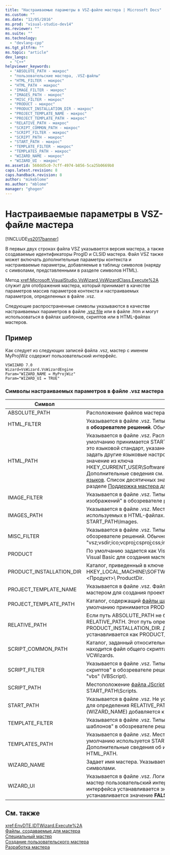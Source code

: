 ```yaml
---
title: "Настраиваемые параметры в VSZ-файле мастера | Microsoft Docs"
ms.custom: ""
ms.date: "12/05/2016"
ms.prod: "visual-studio-dev14"
ms.reviewer: ""
ms.suite: ""
ms.technology: 
  - "devlang-cpp"
ms.tgt_pltfrm: ""
ms.topic: "article"
dev_langs: 
  - "C++"
helpviewer_keywords: 
  - "ABSOLUTE_PATH - макрос"
  - "пользовательские мастера, .VSZ-файлы"
  - "HTML_FILTER - макрос"
  - "HTML_PATH - макрос"
  - "IMAGE_FILTER - макрос"
  - "IMAGES_PATH - макрос"
  - "MISC_FILTER - макрос"
  - "PRODUCT - макрос"
  - "PRODUCT_INSTALLATION_DIR - макрос"
  - "PROJECT_TEMPLATE_NAME - макрос"
  - "PROJECT_TEMPLATE_PATH - макрос"
  - "RELATIVE_PATH - макрос"
  - "SCRIPT_COMMON_PATH - макрос"
  - "SCRIPT_FILTER - макрос"
  - "SCRIPT_PATH - макрос"
  - "START_PATH - макрос"
  - "TEMPLATE_FILTER - макрос"
  - "TEMPLATES_PATH - макрос"
  - "WIZARD_NAME - макрос"
  - "WIZARD_UI - макрос"
ms.assetid: 560dd5c0-7cff-4974-b856-5ca25b0669b8
caps.latest.revision: 8
caps.handback.revision: 8
author: "mikeblome"
ms.author: "mblome"
manager: "ghogen"
---
```

# Настраиваемые параметры в VSZ-файле мастера
[!INCLUDE[vs2017banner](../assembler/inline/includes/vs2017banner.md)]

В первых двух строках файла VSZ указывается версия мастера, а также создаваемые идентификаторы ProgID и CLSID мастера.  Файл VSZ также может включать дополнительные параметры контекста и настраиваемые параметры, добавляемые в таблицу символов \(наряду с символами, представленными в разделе символов HTML\).  
  
 Метод <xref:Microsoft.VisualStudio.VsWizard.VsWizardClass.Execute%2A> служит для отображения мастера, который принимает в качестве параметров массив параметров контекста и настраиваемых параметров, определенных в файле .vsz.  
  
 Следующие распространенные символы указываются в качестве настраиваемых параметров в файле [.vsz file](../ide/dot-vsz-file-project-control.md) или в файле .htm и могут использоваться в файлах шаблонов, скриптов или в HTML\-файлах мастеров.  
  
## Пример  
 Как следует из следующих записей файла .vsz, мастер с именем MyProjWiz содержит пользовательский интерфейс.  
  
```  
VSWIZARD 7.0  
Wizard=VsWizard.VsWizardEngine  
Param="WIZARD_NAME = MyProjWiz"  
Param="WIZARD_UI = TRUE"  
```  
  
### Символы настраиваемых параметров в файле .vsz мастера  
  
|Символ|Определение|  
|------------|-----------------|  
|ABSOLUTE\_PATH|Расположение файлов мастера.|  
|HTML\_FILTER|Указывается в файле .vsz.  Типы файлов, размещаемые в папке "Файлы HTML" в **обозревателе решений**.  Обычно задается в виде "htm".|  
|HTML\_PATH|Указывается в файле .vsz.  Расположение [HTML\-файлов](../ide/html-files.md) мастера.  По умолчанию принимается START\_PATH\\HTML\\*LANGUAGE* \(где *LANGUAGE* — это языковой стандарт, указанный в системном реестре\). **Note:**  Можно задать другие языковые настройки, установив для \<LangID\> десятичное значение из ключа HKEY\_CURRENT\_USER\\Software\\Microsoft\\VisualStudio\\7.0\\General\\UILanguage.  Дополнительные сведения см. в разделе [Локализация мастера на несколько языков](../ide/localizing-a-wizard-to-multiple-languages.md).  Список десятичных значений и соответствующих им языков см. в разделе [Поддержка мастера для других языков](../ide/wizard-support-for-other-languages.md).|  
|IMAGE\_FILTER|Указывается в файле .vsz.  Типы файлов, размещаемые в папке "Файлы изображений" в обозревателе решений.  Обычно используется "bmp;gif".|  
|IMAGES\_PATH|Указывается в файле .vsz.  Местоположение файлов изображений, используемых в HTML\-файлах.  По умолчанию используется START\_PATH\\Images.|  
|MISC\_FILTER|Указывается в файле .vsz.  Типы файлов, размещаемые в папке "Разное" в обозревателе решений.  Обычно используется "vsz;vsdir;ico;vcproj;csproj;css;inf".|  
|PRODUCT|По умолчанию задается как Visual C\+\+. Однако можно установить значение Visual Basic для создания мастеров Visual Basic и т.д.|  
|PRODUCT\_INSTALLATION\_DIR|Каталог, приведенный в ключе реестра HKEY\_LOCAL\_MACHINE\\SOFTWARE\\Microsoft\\VisualStudio\\7.0\\Setup\\\<Продукт\>\\ ProductDir.|  
|PROJECT\_TEMPLATE\_NAME|Указывается в файле .vsz.  Файлы шаблонов проекта, используемые мастером для создания проектов.  Обычно используется "txt".|  
|PROJECT\_TEMPLATE\_PATH|Каталог, содержащий [файлы шаблонов](../ide/template-files.md) проекта.  Для Visual C\+\+ по умолчанию принимается PRODUCT\_INSTALLATION\_DIR\\VCWizards.|  
|RELATIVE\_PATH|Если путь ABSOLUTE\_PATH не был найден, используется путь RELATIVE\_PATH.  Этот путь определяется относительно каталога PRODUCT\_INSTALLATION\_DIR.  Для Visual C\+\+ RELATIVE\_PATH по умолчанию устанавливается как PRODUCT\_INSTALLATION\_DIR\\VCWizards.|  
|SCRIPT\_COMMON\_PATH|Каталог, заданный относительно PRODUCT\_INSTALLATION\_DIR, в котором находится файл общего скрипта.  Например, для Visual C\+\+ используется VCWizards.|  
|SCRIPT\_FILTER|Указывается в файле .vsz.  Типы файлов, размещаемые в папке "Файлы скриптов" в обозревателе решений.  Обычно задается как "js" \(JScript\) or "vbs" \(VBScript\).|  
|SCRIPT\_PATH|Местоположение [файла JScript](../ide/jscript-file.md) мастера.  По умолчанию используется START\_PATH\\Scripts.|  
|START\_PATH|Указывается в файле .vsz.  Не устанавливается пользователем. Используется для определения RELATIVE\_PATH или ABSOLUTE\_PATH.  Имя мастера \(WIZARD\_NAME\) добавляется к этому значению.|  
|TEMPLATE\_FILTER|Указывается в файле .vsz.  Типы файлов, размещаемые в папке "Файлы шаблонов" в обозревателе решений.  Обычно используется "txt".|  
|TEMPLATES\_PATH|Указывается в файле .vsz.  Местоположение файлов шаблонов мастера.  По умолчанию используется START\_PATH\\Templates\\\<LangID\>. **Note:**  Дополнительные сведения об идентификаторе LangID см. в описании HTML\_PATH.|  
|WIZARD\_NAME|Задает имя мастера.  Указывается в файле .vsz и используется остальными символами.|  
|WIZARD\_UI|Указывается в файле .vsz.  Логическое значение, определяющее, имеет ли мастер пользовательский интерфейс.  В случае наличия пользовательского интерфейса устанавливается значение **TRUE**; в противном случае устанавливается значение **FALSE**.|  
  
## См. также  
 <xref:EnvDTE.IDTWizard.Execute%2A>   
 [Файлы, создаваемые для мастера](../ide/files-created-for-your-wizard.md)   
 [Специальный мастер](../ide/custom-wizard.md)   
 [Создание пользовательского мастера](../ide/creating-a-custom-wizard.md)   
 [Разработка мастера](../ide/designing-a-wizard.md)